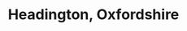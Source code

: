 ---
title: Headington, Oxfordshire
url: /headington-oxfordshire/
latitude: 51.762
longitude: -1.196
---